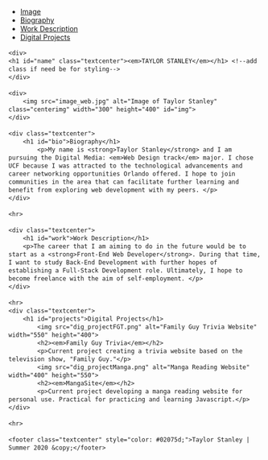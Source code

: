 <html>
<head>
	<title>Taylor Stanley: Major Project: Website</title>
	<link rel="stylesheet" type="text/css" href="style.css">
</head>
<body>
	<div>
		<ul class="navbar">
			<li class="nav"><a href="#img" class="navlink">Image</a></li>
			<li class="nav"><a href="#bio" class="navlink">Biography</a></li>
			<li class="nav"><a href="#work" class="navlink">Work Description</a></li>
			<li class="nav"><a href="#projects" class="navlink">Digital Projects</a></li>
		</ul>
	</div>

	<div>
	<h1 id="name" class="textcenter"><em>TAYLOR STANLEY</em></h1> <!--add class if need be for styling-->
	</div>

	<div>
		<img src="image_web.jpg" alt="Image of Taylor Stanley" class="centerimg" width="300" height="400" id="img">
	</div>

	<div class="textcenter">
		<h1 id="bio">Biography</h1>
			<p>My name is <strong>Taylor Stanley</strong> and I am pursuing the Digital Media: <em>Web Design track</em> major. I chose UCF because I was attracted to the technological advancements and career networking opportunities Orlando offered. I hope to join communities in the area that can facilitate further learning and benefit from exploring web development with my peers. </p>
	</div>

	<hr>

	<div class="textcenter">
		<h1 id="work">Work Description</h1>
		<p>The career that I am aiming to do in the future would be to start as a <strong>Front-End Web Developer</strong>. During that time, I want to study Back-End Development with further hopes of establishing a Full-Stack Development role. Ultimately, I hope to become freelance with the aim of self-employment. </p>
	</div>

	<hr>
	<div class="textcenter">
		<h1 id="projects">Digital Projects</h1>
			<img src="dig_projectFGT.png" alt="Family Guy Trivia Website" width="550" height="400">
			<h2><em>Family Guy Trivia</em></h2>
			<p>Current project creating a trivia website based on the television show, "Family Guy."</p>
			<img src="dig_projectManga.png" alt="Manga Reading Website" width="400" height="550">
			<h2><em>MangaSite</em></h2>
			<p>Current project developing a manga reading website for personal use. Practical for practicing and learning Javascript.</p>
	</div>

	<hr>

	<footer class="textcenter" style="color: #02075d;">Taylor Stanley | Summer 2020 &copy;</footer>
</body>
</html>
